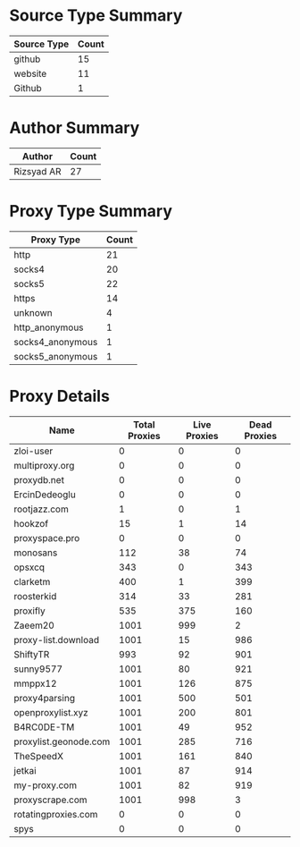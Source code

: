 # Source Type Summary

| Source Type | Count |
|-------------|-------|
| github | 15 |
| website | 11 |
| Github | 1 |


# Author Summary

| Author | Count |
|--------|-------|
| Rizsyad AR | 27 |


# Proxy Type Summary

| Proxy Type | Count |
|------------|-------|
| http | 21 |
| socks4 | 20 |
| socks5 | 22 |
| https | 14 |
| unknown | 4 |
| http_anonymous | 1 |
| socks4_anonymous | 1 |
| socks5_anonymous | 1 |


# Proxy Details

| Name | Total Proxies | Live Proxies | Dead Proxies |
|------|---------------|--------------|---------------|
| zloi-user | 0 | 0 | 0 |
| multiproxy.org | 0 | 0 | 0 |
| proxydb.net | 0 | 0 | 0 |
| ErcinDedeoglu | 0 | 0 | 0 |
| rootjazz.com | 1 | 0 | 1 |
| hookzof | 15 | 1 | 14 |
| proxyspace.pro | 0 | 0 | 0 |
| monosans | 112 | 38 | 74 |
| opsxcq | 343 | 0 | 343 |
| clarketm | 400 | 1 | 399 |
| roosterkid | 314 | 33 | 281 |
| proxifly | 535 | 375 | 160 |
| Zaeem20 | 1001 | 999 | 2 |
| proxy-list.download | 1001 | 15 | 986 |
| ShiftyTR | 993 | 92 | 901 |
| sunny9577 | 1001 | 80 | 921 |
| mmppx12 | 1001 | 126 | 875 |
| proxy4parsing | 1001 | 500 | 501 |
| openproxylist.xyz | 1001 | 200 | 801 |
| B4RC0DE-TM | 1001 | 49 | 952 |
| proxylist.geonode.com | 1001 | 285 | 716 |
| TheSpeedX | 1001 | 161 | 840 |
| jetkai | 1001 | 87 | 914 |
| my-proxy.com | 1001 | 82 | 919 |
| proxyscrape.com | 1001 | 998 | 3 |
| rotatingproxies.com | 0 | 0 | 0 |
| spys | 0 | 0 | 0 |
